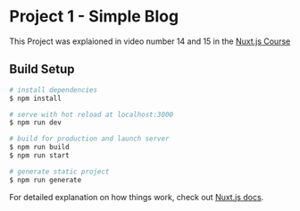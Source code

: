 # Project 1 - Simple Blog

This Project was explaioned in video number 14 and 15 in the [Nuxt.js Course](https://www.youtube.com/watch?v=zOCwbNtmAnY&list=PLLXntwspGdhCBdax1ZJTEX6Gg5vCwOSUL)

## Build Setup

```bash
# install dependencies
$ npm install

# serve with hot reload at localhost:3000
$ npm run dev

# build for production and launch server
$ npm run build
$ npm run start

# generate static project
$ npm run generate
```

For detailed explanation on how things work, check out [Nuxt.js docs](https://nuxtjs.org).
